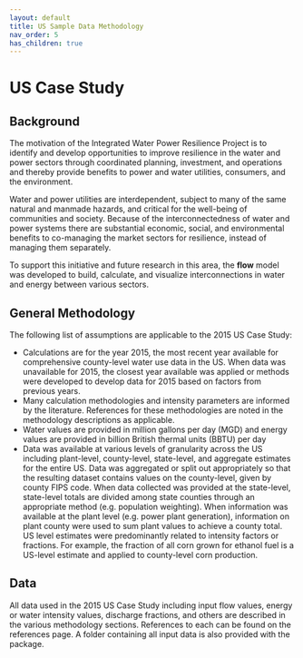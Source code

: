 ```yaml
---
layout: default
title: US Sample Data Methodology
nav_order: 5
has_children: true
---
```




# US Case Study

## Background
The motivation of the Integrated Water Power Resilience Project is to identify and develop opportunities to improve resilience in the water and power sectors through coordinated planning, investment, and operations and thereby provide benefits to power and water utilities, consumers, and the environment.

Water and power utilities are interdependent, subject to many of the same natural and manmade hazards, and critical for the well-being of communities and society. Because of the interconnectedness of water and power systems there are substantial economic, social, and environmental benefits to co-managing the market sectors for resilience, instead of managing them separately.

To support this initiative and future research in this area, the **flow** model was developed to build, calculate, and visualize interconnections in water and energy between various sectors.


## General Methodology
The following list of assumptions are applicable to the 2015 US Case Study:
- Calculations are for the year 2015, the most recent year available for comprehensive county-level water use data in the US. When data was unavailable for 2015, the closest year available was applied or methods were developed to develop data for 2015 based on factors from previous years.
- Many calculation methodologies and intensity parameters are informed by the literature. References for these methodologies are noted in the methodology descriptions as applicable.
- Water values are provided in million gallons per day (MGD) and energy values are provided in billion British thermal units (BBTU) per day
- Data was available at various levels of granularity across the US including plant-level, county-level, state-level, and aggregate estimates for the entire US. Data was aggregated or split out appropriately so that the resulting dataset contains values on the county-level, given by county FIPS code. When data collected was provided at the state-level, state-level totals are divided among state counties through an appropriate method (e.g. population weighting). When information was available at the plant level (e.g. power plant generation), information on plant county were used to sum plant values to achieve a county total. US level estimates were predominantly related to intensity factors or fractions. For example, the fraction of all corn grown for ethanol fuel is a US-level estimate and applied to county-level corn production.


## Data
All data used in the 2015 US Case Study including input flow values, energy or water intensity values, discharge fractions, and others are described in the various methodology sections. References to each can be found on the references page. A folder containing all input data is also provided with the package. 
